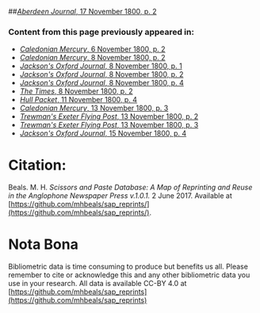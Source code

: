 ##[*Aberdeen Journal*, 17 November 1800, p. 2](https://mhbeals.github.io/sap_html/Aberdeen-Journal/Aberdeen-Journal-17-November-1800-p-2)

### Content from this page previously appeared in:
+ [*Caledonian Mercury*, 6 November 1800, p. 2](https://mhbeals.github.io/sap_html/Caledonian-Mercury/Caledonian-Mercury-6-November-1800-p-2)
+ [*Caledonian Mercury*, 8 November 1800, p. 2](https://mhbeals.github.io/sap_html/Caledonian-Mercury/Caledonian-Mercury-8-November-1800-p-2)
+ [*Jackson's Oxford Journal*, 8 November 1800, p. 1](https://mhbeals.github.io/sap_html/Jackson's-Oxford-Journal/Jackson's-Oxford-Journal-8-November-1800-p-1)
+ [*Jackson's Oxford Journal*, 8 November 1800, p. 2](https://mhbeals.github.io/sap_html/Jackson's-Oxford-Journal/Jackson's-Oxford-Journal-8-November-1800-p-2)
+ [*Jackson's Oxford Journal*, 8 November 1800, p. 4](https://mhbeals.github.io/sap_html/Jackson's-Oxford-Journal/Jackson's-Oxford-Journal-8-November-1800-p-4)
+ [*The Times*, 8 November 1800, p. 2](https://mhbeals.github.io/sap_html/The-Times/The-Times-8-November-1800-p-2)
+ [*Hull Packet*, 11 November 1800, p. 4](https://mhbeals.github.io/sap_html/Hull-Packet/Hull-Packet-11-November-1800-p-4)
+ [*Caledonian Mercury*, 13 November 1800, p. 3](https://mhbeals.github.io/sap_html/Caledonian-Mercury/Caledonian-Mercury-13-November-1800-p-3)
+ [*Trewman's Exeter Flying Post*, 13 November 1800, p. 2](https://mhbeals.github.io/sap_html/Trewman's-Exeter-Flying-Post/Trewman's-Exeter-Flying-Post-13-November-1800-p-2)
+ [*Trewman's Exeter Flying Post*, 13 November 1800, p. 3](https://mhbeals.github.io/sap_html/Trewman's-Exeter-Flying-Post/Trewman's-Exeter-Flying-Post-13-November-1800-p-3)
+ [*Jackson's Oxford Journal*, 15 November 1800, p. 4](https://mhbeals.github.io/sap_html/Jackson's-Oxford-Journal/Jackson's-Oxford-Journal-15-November-1800-p-4)
                    
# Citation: 

Beals. M. H. *Scissors and Paste Database: A Map of Reprinting and Reuse in the Anglophone Newspaper Press v.1.0.1.* 2 June 2017. Available at [https://github.com/mhbeals/sap_reprints/](https://github.com/mhbeals/sap_reprints/). 
                    
# Nota Bona

Bibliometric data is time consuming to produce but benefits us all. Please remember to cite or acknowledge this and any other bibliometric data you use in your research. All data is available CC-BY 4.0 at [https://github.com/mhbeals/sap_reprints](https://github.com/mhbeals/sap_reprints)